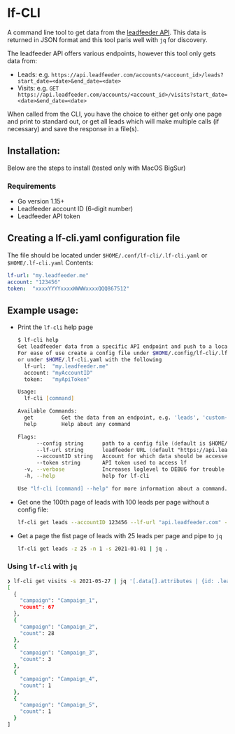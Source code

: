 # lf-CLI

A command line tool to get data from the [leadfeeder API](https://docs.leadfeeder.com/api/#introduction). This data is returned in JSON format and this tool paris well with `jq` for discovery.

The leadfeeder API offers various endpoints, however this tool only gets data from:

* Leads: e.g. `https://api.leadfeeder.com/accounts/<account_id>/leads?start_date=<date>&end_date=<date>`
* Visits: e.g. `GET https://api.leadfeeder.com/accounts/<account_id>/visits?start_date=<date>&end_date=<date>`

When called from the CLI, you have the choice to either get only one page and print to standard out, or get all leads which will make multiple calls (if necessary) and save the response in a file(s).

## Installation:

Below are the steps to install (tested only with MacOS BigSur)

### Requirements

* Go version 1.15+
* Leadfeeder account ID (6-digit number)
* Leadfeeder API token

## Creating a lf-cli.yaml configuration file

The file should be located under `$HOME/.conf/lf-cli/.lf-cli.yaml` or `$HOME/.lf-cli.yaml`
Contents:

```yaml
lf-url: "my.leadfeeder.me"
account: "123456"
token:  "xxxxYYYYxxxxWWWWxxxxQQQ867512"
```

## Example usage:

* Print the `lf-cli` help page

    ```zsh
    $ lf-cli help
    Get leadfeeder data from a specific API endpoint and push to a local file (JSON).
    For ease of use create a config file under $HOME/.config/lf-cli/.lf-cli.yaml
    or under $HOME/.lf-cli.yaml with the following
      lf-url:  "my.leadfeeder.me"
      account: "myAccountID"
      token:   "myApiToken"

    Usage:
      lf-cli [command]

    Available Commands:
      get         Get the data from an endpoint, e.g. 'leads', 'custom-feeds', etc
      help        Help about any command

    Flags:
          --config string      path to a config file (default is $HOME/.config/lf-cli/.lf-cli.yaml)
          --lf-url string      leadfeeder URL (default "https://api.leadfeeder.com")
          --accountID string   Account for which data should be accessed
          --token string       API token used to access lf
      -v, --verbose            Increases loglevel to DEBUG for trouble shooting.
      -h, --help               help for lf-cli

    Use "lf-cli [command] --help" for more information about a command.
    ```

* Get one the 100th page of leads with 100 leads per page without a config file:

    ```zsh
    lf-cli get leads --accountID 123456 --lf-url "api.leadfeeder.com" --token "xxxxYYYYxxxxWWWWxxxxQQQ867512" -n 100 -z 100
    ```

* Get a page the fist page of leads with 25 leads per page and pipe to `jq`

    ```zsh
    lf-cli get leads -z 25 -n 1 -s 2021-01-01 | jq .
    ```

### Using `lf-cli` with `jq`

```zsh
❯ lf-cli get visits -s 2021-05-27 | jq '[.data[].attributes | {id: .lead_id, duration: .visit_length, campaign} | select(.campaign!=null)] | group_by(.campaign)| [.[] | {campaign: .[0].campaign, count: . | length}]| sort_by(.count) | reverse'
[
  {
    "campaign": "Campaign_1",
    "count": 67
  },
  {
    "campaign": "Campaign_2",
    "count": 28
  },
  {
    "campaign": "Campaign_3",
    "count": 3
  },
  {
    "campaign": "Campaign_4",
    "count": 1
  },
  {
    "campaign": "Campaign_5",
    "count": 1
  }
]
```
